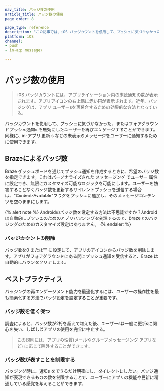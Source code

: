 ```yaml
---
nav_title: バッジ数の使用
article_title: バッジ数の使用
page_order: 8

page_type: reference
description: "この記事では、iOS バッジカウントを使用して、プッシュに気づかなかったユーザー、またはフォアグラウンドプッシュ通知s を無効にしたユーザーを再びエンゲージする方法について説明します。"
platform: iOS
channel: 
- push
- in-app messages

---
```


# バッジ数の使用

> iOS バッジカウントには、アプリライケーション内の未読通知の数が表示されます。アプリアイコンの右上隅に赤い円が表示されます。近年、バッジングは、アプリ ユーザーsを再係合するための効果的な方法となっている。

バッジカウントを使用して、プッシュに気づかなかった、またはフォアグラウンドプッシュ通知s を無効にしたユーザーを再びエンゲージすることができます。同様に、in-アプリ 更新 s などの未表示のメッセージをユーザーに通知するために使用できます。

## Brazeによるバッジ数

Braze ダッシュボードを通じてプッシュ通知を作成するときに、希望のバッジ数を指定できます。これはパーソナライズされた メッセージング でユーザー 属性に設定でき、無限にカスタマイズ可能なロジックを可能にします。ユーザーを妨害することなくバッジ数を更新するサイレントプッシュを送信する場合は、"Content-Available"フラグをプッシュに追加し、そのメッセージコンテンツを空のままにします。

{% alert note %}
Androidのバッジ数を設定する方法は不思議ですか？Androidは自動的にプッシュのためのアプリバッジングを処理するので、Brazeでのバッジングのためのカスタマイズ設定はありません。
{% endalert %}

### バッジカウントの削除

バッジ数を0 または"" に設定して、アプリのアイコンからバッジ数を削除します。アプリがフォアグラウンドにある間にプッシュ通知を受信すると、Braze は自動的にバッジをクリアします。

## ベストプラクティス

バッジングの再エンゲージメント能力を最適化するには、ユーザーの操作性を最も簡素化する方法でバッジ設定を設定することが重要です。

### バッジ数を低く保つ
調査によると、バッジ数が2桁を超えて増えた後、ユーザーsは一般に更新sに関心を失い、しばしばアプリの使用を完全に中止する。

> この規則には、アプリの性質(メールやグループメッセージング アプリなど) に応じて除外することができます。

### バッジ数が表すことを制限する
バッジング時に、通知s をできるだけ明確にし、ダイレクトにしたい。バッジ通知が表現できるものの数を制限することで、ユーザーにアプリの機能や更新に精通している感覚を与えることができます。

